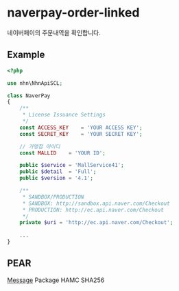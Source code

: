 # naverpay-order-linked  
네이버페이의 주문내역을 확인합니다.  

## Example
```php
<?php

use nhn\NhnApiSCL;

class NaverPay
{
    /**
     * License Issuance Settings
     */
    const ACCESS_KEY    = 'YOUR ACCESS KEY';
    const SECRET_KEY    = 'YOUR SECRET KEY';

    // 가맹점 아이디
    const MALLID    = 'YOUR ID';

    public $service = 'MallService41';
    public $detail  = 'Full';
    public $version = '4.1';

    /**
     * SANDBOX/PRODUCTION
     * SANDBOX: http://sandbox.api.naver.com/Checkout
     * PRODUCTION: http://ec.api.naver.com/Checkout
     */
    private $uri = 'http://ec.api.naver.com/Checkout';
    
    ...
}
```

## PEAR
[Message](https://pear.php.net/package/Message) Package HAMC SHA256








